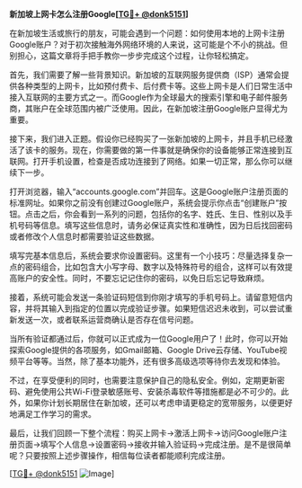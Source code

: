 **新加坡上网卡怎么注册Google[[TG💪+ @donk5151](https://t.me/s/donk5151)]**

在新加坡生活或旅行的朋友，可能会遇到一个问题：如何使用本地的上网卡注册Google账户？对于初次接触海外网络环境的人来说，这可能是个不小的挑战。但别担心，这篇文章将手把手教你一步步完成这个过程，让你轻松搞定。

首先，我们需要了解一些背景知识。新加坡的互联网服务提供商（ISP）通常会提供各种类型的上网卡，比如预付费卡、后付费卡等。这些上网卡是人们日常生活中接入互联网的主要方式之一。而Google作为全球最大的搜索引擎和电子邮件服务商，其账户在全球范围内被广泛使用。因此，在新加坡注册Google账户显得尤为重要。

接下来，我们进入正题。假设你已经购买了一张新加坡的上网卡，并且手机已经激活了该卡的服务。现在，你需要做的第一件事就是确保你的设备能够正常连接到互联网。打开手机设置，检查是否成功连接到了网络。如果一切正常，那么你可以继续下一步。

打开浏览器，输入“accounts.google.com”并回车。这是Google账户注册页面的标准网址。如果你之前没有创建过Google账户，系统会提示你点击“创建账户”按钮。点击之后，你会看到一系列的问题，包括你的名字、姓氏、生日、性别以及手机号码等信息。填写这些信息时，请务必保证真实性和准确性，因为日后找回密码或者修改个人信息时都需要验证这些数据。

填写完基本信息后，系统会要求你设置密码。这里有一个小技巧：尽量选择复杂一点的密码组合，比如包含大小写字母、数字以及特殊符号的组合，这样可以有效提高账户的安全性。同时，不要忘记记住你的密码，以免日后忘记导致麻烦。

接着，系统可能会发送一条验证码短信到你刚才填写的手机号码上。请留意短信内容，并将其输入到指定的位置以完成验证步骤。如果短信迟迟未收到，可以尝试重新发送一次，或者联系运营商确认是否存在信号问题。

当所有验证都通过后，你就可以正式成为一位Google用户了！此时，你可以开始探索Google提供的各项服务，如Gmail邮箱、Google Drive云存储、YouTube视频平台等等。当然，除了基本功能外，还有很多高级选项等待你去发现和体验。

不过，在享受便利的同时，也需要注意保护自己的隐私安全。例如，定期更新密码、避免使用公共Wi-Fi登录敏感账号、安装杀毒软件等措施都是必不可少的。此外，如果你计划长期居住在新加坡，还可以考虑申请更稳定的宽带服务，以便更好地满足工作学习的需求。

最后，让我们回顾一下整个流程：购买上网卡→激活上网卡→访问Google账户注册页面→填写个人信息→设置密码→接收并输入验证码→完成注册。是不是很简单呢？只要按照上述步骤操作，相信每位读者都能顺利完成注册。

[[TG💪+ @donk5151](https://t.me/s/donk5151) ![Image](https://i.postimg.cc/rwNCRYN7/Snipaste-2025-04-30-17-27-05.png)]